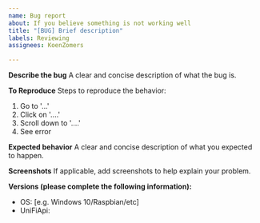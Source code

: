 ```yaml
---
name: Bug report
about: If you believe something is not working well
title: "[BUG] Brief description"
labels: Reviewing
assignees: KoenZomers

---
```


**Describe the bug**
A clear and concise description of what the bug is.

**To Reproduce**
Steps to reproduce the behavior:
1. Go to '...'
2. Click on '....'
3. Scroll down to '....'
4. See error

**Expected behavior**
A clear and concise description of what you expected to happen.

**Screenshots**
If applicable, add screenshots to help explain your problem.

**Versions (please complete the following information):**
- OS: [e.g. Windows 10/Raspbian/etc]
- UniFiApi: 
